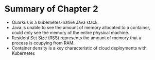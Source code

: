 # Summary of Chapter 2

- Quarkus is a kubernetes-native Java stack.
- Java is unable to see the amount of memory allocated to a container, could only see the memory of the entire physical machine.
- Resident Set Size (RSS) represents the amount of memory that a process is ccupying from RAM.
- Container density is a key characteristic of cloud deployments with Kubernetes
